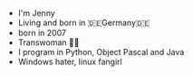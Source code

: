 * I'm Jenny
* Living and born in 🇩🇪Germany🇩🇪
* born in 2007
* Transwoman 🏳️‍⚧️
* I program in Python, Object Pascal and Java
* Windows hater, linux fangirl
